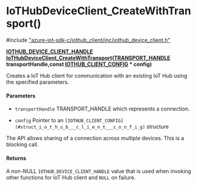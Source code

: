# IoTHubDeviceClient_CreateWithTransport()

\#include ["azure-iot-sdk-c/iothub_client/inc/iothub_device_client.h"](../iot-c-ref-iothub-device-client-h.md)  

**[IOTHUB_DEVICE_CLIENT_HANDLE](#iothub__device__client_8h_1ac0a6393bbcbec2e1b580e8c4c127f4c1) [IoTHubDeviceClient_CreateWithTransport](#iothub__device__client_8h_1a20e32644525bd67493dab5c1f08975b4)([TRANSPORT_HANDLE](#iothub__transport__ll_8h_1a085a6035b065e4f48f3789e428235aa4) transportHandle,const [IOTHUB_CLIENT_CONFIG](#struct_i_o_t_h_u_b___c_l_i_e_n_t___c_o_n_f_i_g) * config)**

Creates a IoT Hub client for communication with an existing IoT Hub using the specified parameters.

#### Parameters
* `transportHandle` TRANSPORT_HANDLE which represents a connection. 

* `config` Pointer to an `[IOTHUB_CLIENT_CONFIG](#struct_i_o_t_h_u_b___c_l_i_e_n_t___c_o_n_f_i_g)` structure

The API allows sharing of a connection across multiple devices. This is a blocking call.

#### Returns
A non-NULL `IOTHUB_DEVICE_CLIENT_HANDLE` value that is used when invoking other functions for IoT Hub client and `NULL` on failure.

